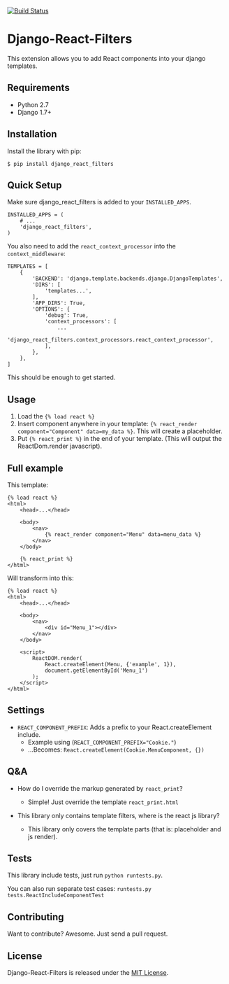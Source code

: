[![Build Status](https://travis-ci.org/Frojd/django-react-filters.svg?branch=master)](https://travis-ci.org/Frojd/django-react-filters)

# Django-React-Filters

This extension allows you to add React components into your django templates.


## Requirements

- Python 2.7
- Django 1.7+


## Installation

Install the library with pip:

```
$ pip install django_react_filters
```


## Quick Setup

Make sure django_react_filters is added to your `INSTALLED_APPS`.

```
INSTALLED_APPS = (
    # ...
    'django_react_filters',
)
```

You also need to add the `react_context_processor` into the `context_middleware`:

```
TEMPLATES = [
    {
        'BACKEND': 'django.template.backends.django.DjangoTemplates',
        'DIRS': [
            'templates...',
        ],
        'APP_DIRS': True,
        'OPTIONS': {
            'debug': True,
            'context_processors': [
                ...
                'django_react_filters.context_processors.react_context_processor',
            ],
        },
    },
]
```

This should be enough to get started.


## Usage

1. Load the `{% load react %}`
2. Insert component anywhere in your template: `{% react_render component="Component" data=my_data %}`. This will create a placeholder.
3. Put `{% react_print %}` in the end of your template. (This will output the ReactDom.render javascript).


## Full example

This template:

```
{% load react %}
<html>
    <head>...</head>

    <body>
        <nav>
            {% react_render component="Menu" data=menu_data %}
        </nav>
    </body>

    {% react_print %}
</html>
```

Will transform into this:

```
{% load react %}
<html>
    <head>...</head>

    <body>
        <nav>
            <div id="Menu_1"></div>
        </nav>
    </body>

    <script>
        ReactDOM.render(
            React.createElement(Menu, {'example', 1}),
            document.getElementById('Menu_1')
        );
    </script>
</html>
```


## Settings

- `REACT_COMPONENT_PREFIX`: Adds a prefix to your React.createElement include.
    - Example using (`REACT_COMPONENT_PREFIX="Cookie."`)
    - ...Becomes: `React.createElement(Cookie.MenuComponent, {})`


## Q&A

- How do I override the markup generated by `react_print`?
    - Simple! Just override the template `react_print.html`

- This library only contains template filters, where is the react js library?
    - This library only covers the template parts (that is: placeholder and js render).


## Tests

This library include tests, just run `python runtests.py`.

You can also run separate test cases: `runtests.py tests.ReactIncludeComponentTest`


## Contributing

Want to contribute? Awesome. Just send a pull request.


## License

Django-React-Filters is released under the [MIT License](http://www.opensource.org/licenses/MIT).


